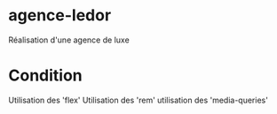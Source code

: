 # agence-ledor

Réalisation d'une agence de luxe

# Condition 

Utilisation des 'flex'
Utilisation des 'rem'
utilisation des 'media-queries'
